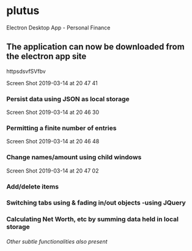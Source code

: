 # plutus
Electron Desktop App - Personal Finance

## The application can now be downloaded from the electron app site
httpsdsvfSVfbv

Screen Shot 2019-03-14 at 20 47 41

### Persist data using JSON as local storage

Screen Shot 2019-03-14 at 20 46 30

### Permitting a finite number of entries

Screen Shot 2019-03-14 at 20 46 48

### Change names/amount using child windows

Screen Shot 2019-03-14 at 20 47 02

### Add/delete items

### Switching tabs using & fading in/out objects -using JQuery

### Calculating Net Worth, etc by summing data held in local storage

###### Other subtle functionalities also present
